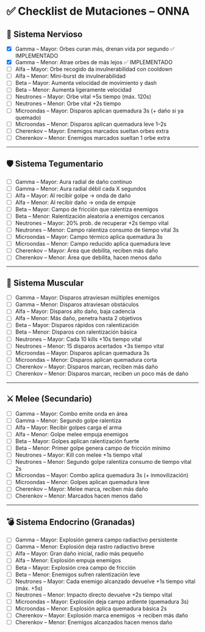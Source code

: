 ﻿# ✅ Checklist de Mutaciones – ONNA

## 🧠 Sistema Nervioso
- [X] Gamma – Mayor: Orbes curan más, drenan vida por segundo ✅ IMPLEMENTADO
- [X] Gamma – Menor: Atrae orbes de más lejos ✅ IMPLEMENTADO
- [ ] Alfa – Mayor: Orbe recogido da invulnerabilidad con cooldown
- [ ] Alfa – Menor: Mini-burst de invulnerabilidad
- [ ] Beta – Mayor: Aumenta velocidad de movimiento y dash
- [ ] Beta – Menor: Aumenta ligeramente velocidad
- [ ] Neutrones – Mayor: Orbe vital +5s tiempo (máx. 120s)
- [ ] Neutrones – Menor: Orbe vital +2s tiempo
- [ ] Microondas – Mayor: Disparos aplican quemadura 3s (+ daño si ya quemado)
- [ ] Microondas – Menor: Disparos aplican quemadura leve 1–2s
- [ ] Cherenkov – Mayor: Enemigos marcados sueltan orbes extra
- [ ] Cherenkov – Menor: Enemigos marcados sueltan 1 orbe extra

---

## 🛡️ Sistema Tegumentario
- [ ] Gamma – Mayor: Aura radial de daño continuo
- [ ] Gamma – Menor: Aura radial débil cada X segundos
- [ ] Alfa – Mayor: Al recibir golpe → onda de daño
- [ ] Alfa – Menor: Al recibir daño → onda de empuje
- [ ] Beta – Mayor: Campo de fricción que ralentiza enemigos
- [ ] Beta – Menor: Ralentización aleatoria a enemigos cercanos
- [ ] Neutrones – Mayor: 20% prob. de recuperar +2s tiempo vital
- [ ] Neutrones – Menor: Campo ralentiza consumo de tiempo vital 3s
- [ ] Microondas – Mayor: Campo térmico aplica quemadura 3s
- [ ] Microondas – Menor: Campo reducido aplica quemadura leve
- [ ] Cherenkov – Mayor: Área que debilita, reciben más daño
- [ ] Cherenkov – Menor: Área que debilita, hacen menos daño

---

## 💪 Sistema Muscular
- [ ] Gamma – Mayor: Disparos atraviesan múltiples enemigos
- [ ] Gamma – Menor: Disparos atraviesan obstáculos
- [ ] Alfa – Mayor: Disparos alto daño, baja cadencia
- [ ] Alfa – Menor: Más daño, penetra hasta 2 objetivos
- [ ] Beta – Mayor: Disparos rápidos con ralentización
- [ ] Beta – Menor: Disparos con ralentización básica
- [ ] Neutrones – Mayor: Cada 10 kills +10s tiempo vital
- [ ] Neutrones – Menor: 15 disparos acertados +3s tiempo vital
- [ ] Microondas – Mayor: Disparos aplican quemadura 3s
- [ ] Microondas – Menor: Disparos aplican quemadura corta
- [ ] Cherenkov – Mayor: Disparos marcan, reciben más daño
- [ ] Cherenkov – Menor: Disparos marcan, reciben un poco más de daño

---

## ⚔️ Melee (Secundario)
- [ ] Gamma – Mayor: Combo emite onda en área
- [ ] Gamma – Menor: Segundo golpe ralentiza
- [ ] Alfa – Mayor: Recibir golpes carga el arma
- [ ] Alfa – Menor: Golpe melee empuja enemigos
- [ ] Beta – Mayor: Golpes aplican ralentización fuerte
- [ ] Beta – Menor: Primer golpe genera campo de fricción mínimo
- [ ] Neutrones – Mayor: Kill con melee +1s tiempo vital
- [ ] Neutrones – Menor: Segundo golpe ralentiza consumo de tiempo vital 2s
- [ ] Microondas – Mayor: Combo aplica quemadura 3s (+ inmovilización)
- [ ] Microondas – Menor: Golpes aplican quemadura leve
- [ ] Cherenkov – Mayor: Melee marca, reciben más daño
- [ ] Cherenkov – Menor: Marcados hacen menos daño

---

## 💣 Sistema Endocrino (Granadas)
- [ ] Gamma – Mayor: Explosión genera campo radiactivo persistente
- [ ] Gamma – Menor: Explosión deja rastro radiactivo breve
- [ ] Alfa – Mayor: Gran daño inicial, radio más pequeño
- [ ] Alfa – Menor: Explosión empuja enemigos
- [ ] Beta – Mayor: Explosión crea campo de fricción
- [ ] Beta – Menor: Enemigos sufren ralentización leve
- [ ] Neutrones – Mayor: Cada enemigo alcanzado devuelve +1s tiempo vital (máx. +5s)
- [ ] Neutrones – Menor: Impacto directo devuelve +2s tiempo vital
- [ ] Microondas – Mayor: Explosión deja campo ardiente (quemadura 3s)
- [ ] Microondas – Menor: Explosión aplica quemadura básica 2s
- [ ] Cherenkov – Mayor: Explosión marca enemigos → reciben más daño
- [ ] Cherenkov – Menor: Enemigos alcanzados hacen menos daño
